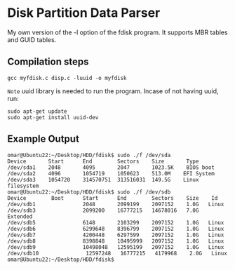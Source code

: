 # Disk Partition Data Parser
My own version of the -l option of the fdisk program. It supports MBR tables and GUID tables.

## Compilation steps
```
gcc myfdisk.c disp.c -luuid -o myfdisk
```

`Note` uuid library is needed to run the program.
Incase of not having uuid, run:

```
sudo apt-get update
sudo apt-get install uuid-dev
```

## Example Output
```
omar@Ubuntu22:~/Desktop/HDD/fdisk$ sudo ./f /dev/sda
Device       Start      End        Sectors    Size       Type
/dev/sda1    2048       4095       2047       1023.5K    BIOS boot 
/dev/sda2    4096       1054719    1050623    513.0M    EFI System
/dev/sda3    1054720    314570751  313516031  149.5G    Linux filesystem
omar@Ubuntu22:~/Desktop/HDD/fdisk$ sudo ./f /dev/sdb
Device        Boot      Start      End        Sectors    Size    Id
/dev/sdb1               2048       2099199    2097152    1.0G   Linux     
/dev/sdb3               2099200    16777215   14678016   7.0G   Extended  
/dev/sdb5               6148       2103299    2097152    1.0G   Linux     
/dev/sdb6               6299648    8396799    2097152    1.0G   Linux     
/dev/sdb7               4200448    6297599    2097152    1.0G   Linux     
/dev/sdb8               8398848    10495999   2097152    1.0G   Linux     
/dev/sdb9               10498048   12595199   2097152    1.0G   Linux     
/dev/sdb10               12597248   16777215   4179968    2.0G   Linux     
omar@Ubuntu22:~/Desktop/HDD/fdisk$ 
```
